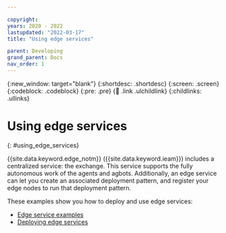 ```yaml
---

copyright:
years: 2020 - 2022
lastupdated: "2022-03-17"
title: "Using edge services"

parent: Developing
grand_parent: Docs
nav_order: 1
---
```


{:new_window: target="blank"}
{:shortdesc: .shortdesc}
{:screen: .screen}
{:codeblock: .codeblock}
{:pre: .pre}
{:child: .link .ulchildlink}
{:childlinks: .ullinks}

# Using edge services
{: #using_edge_services}

{{site.data.keyword.edge_notm}} ({{site.data.keyword.ieam}}) includes a centralized service: the exchange. This service supports the fully autonomous work of the agents and agbots. Additionally, an edge service can let you create an associated deployment pattern, and register your edge nodes to run that deployment pattern.

These examples show you how to deploy and use edge services:

* [Edge service examples](additional_examples.md)
* [Deploying edge services](detailed_policy.md)
